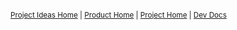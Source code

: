 <sub>

[Project Ideas Home](./Home) | [Product Home](https://teammatesv4.appspot.com) | [Project Home](https://github.com/TEAMMATES/teammates) | [Dev Docs](https://github.com/TEAMMATES/teammates/blob/master/docs/README.md)
</sub>
